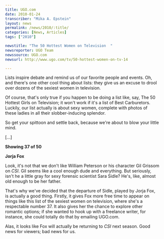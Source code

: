 ```yaml
---
title: UGO.com
date: 2010-01-24
transcriber: "Mika A. Epstein"
layout: news
permalink: /news/2010/:title/
categories: [News, Articles]
tags: ["2010"]

newstitle: "The 50 Hottest Women on Television  "
newsreporter: UGO Team
newssource: UGO.com
newsurl: http://www.ugo.com/tv/50-hottest-women-on-tv-14

---
```


Lists inspire debate and remind us of our favorite people and events. Oh, and there's one other cool thing about lists: they give us an excuse to drool over dozens of the sexiest women in television.

Of course, that's only true if you happen to be doing a list like, say, The 50 Hottest Girls on Television; it won't work if it's a list of Best Carburetors. Luckily, our list actually is about sexy women, complete with photos of these ladies in all their slobber-inducing splendor.

So get your spittoon and settle back, because we're about to blow your little mind.

[...]

**Showing 37 of 50**

**Jorja Fox**

Look, it's not that we don't like William Peterson or his character Gil Grissom on *CSI*. Gil seems like a cool enough dude and everything. But seriously, isn't he a little gray for sexy forensic scientist Sara Sidle? He's, like, almost old enough to be her father.

That's why we've decided that the departure of Sidle, played by Jorja Fox, is actually a good thing. Firstly, it gives Fox more free time to appear on things like this list of the sexiest women on television, where she's a respectable number 37. It also gives her the chance to explore other romantic options; if she wanted to hook up with a freelance writer, for instance, she could totally do that by emailing UGO.com.

Alas, it looks like Fox will actually be returning to *CSI* next season. Good news for viewers; bad news for us.
